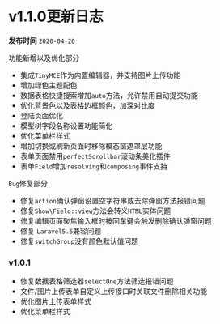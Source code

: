 # v1.1.0更新日志


**发布时间** `2020-04-20`

功能新增以及优化部分

- 集成`TinyMCE`作为内置编辑器，并支持图片上传功能
- 增加绿色主题配色
- 数据表格快捷搜索增加`auto`方法，允许禁用自动提交功能
- 优化背景色以及表格边框颜色，加深对比度
- 登陆页面优化
- 模型树字段名称设置功能简化
- 优化菜单栏样式
- 增加切换或刷新页面时移除模态窗遮罩层功能
- 表单页面禁用`perfectScrollbar`滚动条美化插件
- 表单`Field`增加`resolving`和`composing`事件支持

`Bug`修复部分

- 修复`action`确认弹窗设置空字符串或去除弹窗方法报错问题
- 修复`Show\Field::view`方法会转义`HTML`实体问题
- 修复编辑页面聚焦输入框时按回车键会触发删除确认弹窗问题
- 修复 `Laravel5.5`兼容问题
- 修复`switchGroup`没有颜色默认值问题




### v1.0.1

- 修复数据表格筛选器`selectOne`方法筛选报错问题
- 文件/图片上传表单自定义上传接口时关联文件删除相关功能
- 优化图片上传表单样式
- 优化菜单栏样式


